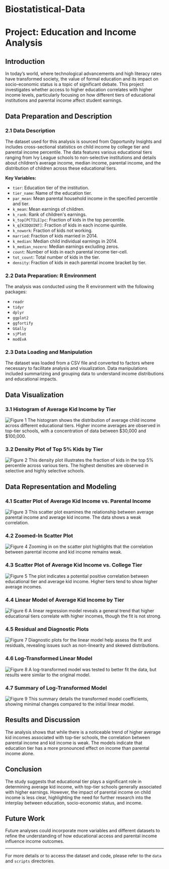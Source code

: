 # Biostatistical-Data
# Project: Education and Income Analysis

## Introduction
In today’s world, where technological advancements and high literacy rates have transformed society, the value of formal education and its impact on socio-economic status is a topic of significant debate. This project investigates whether access to higher education correlates with higher income levels, particularly focusing on how different tiers of educational institutions and parental income affect student earnings.

## Data Preparation and Description

### 2.1 Data Description
The dataset used for this analysis is sourced from Opportunity Insights and includes cross-sectional statistics on child income by college tier and parental income percentile. The data features various educational tiers ranging from Ivy League schools to non-selective institutions and details about children’s average income, median income, parental income, and the distribution of children across these educational tiers.

**Key Variables:**
- `tier`: Education tier of the institution.
- `tier_name`: Name of the education tier.
- `par_mean`: Mean parental household income in the specified percentile and tier.
- `k_mean`: Mean earnings of children.
- `k_rank`: Rank of children's earnings.
- `k_top[PCTILE]pc`: Fraction of kids in the top percentile.
- `k_q[KIDQUINT]`: Fraction of kids in each income quintile.
- `k_nowork`: Fraction of kids not working.
- `married`: Fraction of kids married in 2014.
- `k_median`: Median child individual earnings in 2014.
- `k_median_nozero`: Median earnings excluding zeros.
- `count`: Number of kids in each parental income tier-cell.
- `tot_count`: Total number of kids in the tier.
- `density`: Fraction of kids in each parental income bracket by tier.

### 2.2 Data Preparation: R Environment
The analysis was conducted using the R environment with the following packages:
- `readr`
- `tidyr`
- `dplyr`
- `ggplot2`
- `ggfortify`
- `GGally`
- `sjPlot`
- `modEvA`

### 2.3 Data Loading and Manipulation
The dataset was loaded from a CSV file and converted to factors where necessary to facilitate analysis and visualization. Data manipulations included summarizing and grouping data to understand income distributions and educational impacts.

## Data Visualization

### 3.1 Histogram of Average Kid Income by Tier
![Figure 1](images/figure1.png)
The histogram shows the distribution of average child income across different educational tiers. Higher income averages are observed in top-tier schools, with a concentration of data between $30,000 and $100,000.

### 3.2 Density Plot of Top 5% Kids by Tier
![Figure 2](images/figure2.png)
This density plot illustrates the fraction of kids in the top 5% percentile across various tiers. The highest densities are observed in selective and highly selective schools.

## Data Representation and Modeling

### 4.1 Scatter Plot of Average Kid Income vs. Parental Income
![Figure 3](images/figure3.png)
This scatter plot examines the relationship between average parental income and average kid income. The data shows a weak correlation.

### 4.2 Zoomed-In Scatter Plot
![Figure 4](images/figure4.png)
Zooming in on the scatter plot highlights that the correlation between parental income and kid income remains weak.

### 4.3 Scatter Plot of Average Kid Income vs. College Tier
![Figure 5](images/figure5.png)
The plot indicates a potential positive correlation between educational tier and average kid income. Higher tiers tend to show higher average incomes.

### 4.4 Linear Model of Average Kid Income by Tier
![Figure 6](images/figure6.png)
A linear regression model reveals a general trend that higher educational tiers correlate with higher incomes, though the fit is not strong.

### 4.5 Residual and Diagnostic Plots
![Figure 7](images/figure7.png)
Diagnostic plots for the linear model help assess the fit and residuals, revealing issues such as non-linearity and skewed distributions.

### 4.6 Log-Transformed Linear Model
![Figure 8](images/figure8.png)
A log-transformed model was tested to better fit the data, but results were similar to the original model.

### 4.7 Summary of Log-Transformed Model
![Figure 9](images/figure9.png)
This summary details the transformed model coefficients, showing minimal changes compared to the initial linear model.

## Results and Discussion
The analysis shows that while there is a noticeable trend of higher average kid incomes associated with top-tier schools, the correlation between parental income and kid income is weak. The models indicate that education tier has a more pronounced effect on income than parental income alone.

## Conclusion
The study suggests that educational tier plays a significant role in determining average kid income, with top-tier schools generally associated with higher earnings. However, the impact of parental income on child income is less clear, highlighting the need for further research into the interplay between education, socio-economic status, and income.

## Future Work
Future analyses could incorporate more variables and different datasets to refine the understanding of how educational access and parental income influence income outcomes.

---

For more details or to access the dataset and code, please refer to the `data` and `scripts` directories.


